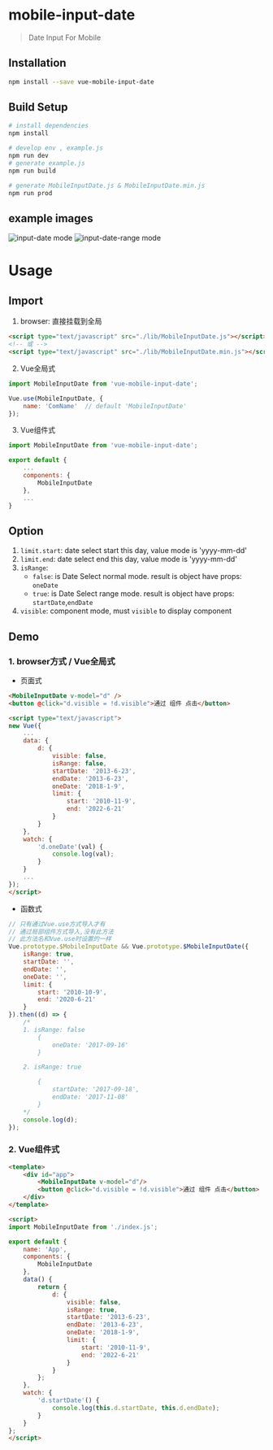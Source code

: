 # mobile-input-date

> Date Input For Mobile

## Installation
```sh
npm install --save vue-mobile-input-date
```

## Build Setup

```sh
# install dependencies
npm install

# develop env , example.js
npm run dev
# generate example.js
npm run build

# generate MobileInputDate.js & MobileInputDate.min.js
npm run prod
```

## example images

![input-date mode](./exampleImages/input-date.jpg)
![input-date-range mode](./exampleImages/input-date-range.jpg)

# Usage

## Import

1. browser: 直接挂载到全局

```html
<script type="text/javascript" src="./lib/MobileInputDate.js"></script>
<!-- 或 -->
<script type="text/javascript" src="./lib/MobileInputDate.min.js"></script>
```

2. Vue全局式

```js
import MobileInputDate from 'vue-mobile-input-date';

Vue.use(MobileInputDate, {
    name: 'ComName'  // default 'MobileInputDate'
});
```

3. Vue组件式
```js
import MobileInputDate from 'vue-mobile-input-date';

export default {
    ...
    components: {
        MobileInputDate
    },
    ...
}
```

## Option
1. `limit.start`: date select start this day, value mode is 'yyyy-mm-dd'
2. `limit.end`: date select end this day, value mode is 'yyyy-mm-dd'
3. `isRange`:
    - `false`: is Date Select normal mode.
    result is object have props: `oneDate`
    - `true`: is Date Select range mode.
    result is object have props: `startDate`,`endDate`
3. `visible`: component mode, must `visible` to display component

## Demo

### 1. browser方式 / Vue全局式
- 页面式
```html
<MobileInputDate v-model="d" />
<button @click="d.visible = !d.visible">通过 组件 点击</button>

<script type="text/javascript">
new Vue({
    ...
    data: {
        d: {
            visible: false,
            isRange: false,
            startDate: '2013-6-23',
            endDate: '2013-6-23',
            oneDate: '2018-1-9',
            limit: {
                start: '2010-11-9',
                end: '2022-6-21'
            }
        }
    },
    watch: {
        'd.oneDate'(val) {
            console.log(val);
        }
    }
    ...
});
</script>
```
- 函数式
```js
// 只有通过Vue.use方式导入才有
// 通过局部组件方式导入,没有此方法
// 此方法名和Vue.use时设置的一样
Vue.prototype.$MobileInputDate && Vue.prototype.$MobileInputDate({
    isRange: true,
    startDate: '',
    endDate: '',
    oneDate: '',
    limit: {
        start: '2010-10-9',
        end: '2020-6-21'
    }
}).then((d) => {
    /*
    1. isRange: false
        {
            oneDate: '2017-09-16'
        }

    2. isRange: true

        {
            startDate: '2017-09-18',
            endDate: '2017-11-08'
        }
    */
    console.log(d);
});
```

### 2. Vue组件式

```html
<template>
    <div id="app">
        <MobileInputDate v-model="d"/>
        <button @click="d.visible = !d.visible">通过 组件 点击</button>
    </div>
</template>

<script>
import MobileInputDate from './index.js';

export default {
    name: 'App',
    components: {
        MobileInputDate
    },
    data() {
        return {
            d: {
                visible: false,
                isRange: true,
                startDate: '2013-6-23',
                endDate: '2013-6-23',
                oneDate: '2018-1-9',
                limit: {
                    start: '2010-11-9',
                    end: '2022-6-21'
                }
            }
        };
    },
    watch: {
        'd.startDate'() {
            console.log(this.d.startDate, this.d.endDate);
        }
    }
};
</script>
```
